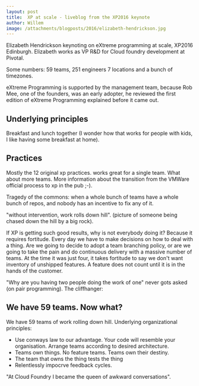 ```yaml
---
layout: post
title:  XP at scale - liveblog from the XP2016 keynote
author: Willem
image: /attachments/blogposts/2016/elizabeth-hendrickson.jpg
---
```


Elizabeth Hendrickson keynoting on eXtreme programming at scale, XP2016 Edinburgh. Elizabeth works as VP R&D for
Cloud foundry development at Pivotal.

Some numbers: 59 teams, 251 engineers 7 locations and a bunch of timezones.

eXtreme Programming is supported by the management team, because Rob Mee, one of the founders, was an early adopter, he reviewed the first edition of eXtreme Programming explained before it came out.

## Underlying principles

Breakfast and lunch together (I wonder how that works for people with kids, I like having some breakfast at home).

## Practices

Mostly the 12 original xp practices. works great for a single team. What about more teams. More information about the transition from the VMWare official process to xp in the pub ;-).

Tragedy of the commons: when a whole bunch of teams have a whole bunch of repos, and nobody has an incentive to fix any of it.

"without intervention, work rolls down hill". (picture of someone being chased down the hill by a big rock).

If XP is getting such good results, why is not everybody doing it? Because it requires fortitude. Every day we have to make decisions on how to deal with a thing. Are we going to decide to adopt a team branching policy, or are we going to take the pain and do continuous delivery with a massive number of teams. At the time it was just four, it takes fortitude to say we don't want inventory of unshipped features. A feature does not count until it is in the hands of the customer.

"Why are you having two people doing the work of one" never gots asked (on pair programming). The cliffhanger:

## We have 59 teams. Now what?

We have 59 teams of work rolling down hill. Underlying organizational principles:

- Use conways law to our advantage. Your code will resemble your organisation. Arrange teams according to desired architecture.
- Teams own things. No feature teams. Teams own their destiny.
- The team that owns the thing tests the thing
- Relentlessly impocrve feedback cycles.

"At Cloud Foundry I became the queen of awkward conversations".
